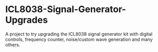 # ICL8038-Signal-Generator-Upgrades
A project to try upgrading the ICL8038 signal generator kit with digital controls, frequency counter, noise/custom wave generation and many others.
